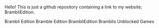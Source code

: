 Hello! This is just a github repository containing a link to my website; BrambliEdition.

Brambli Edition
Bramble Edition
BrambliEdition
Bramblis Unblocked Games
